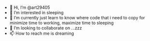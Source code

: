 - 👋 Hi, I’m @art29405
- 👀 I’m interested in sleeping
- 🌱 I’m currently just learn to know where code that i need to copy for minimize time to working, maximize time to sleeping
- 💞️ I’m looking to collaborate on ...zzz
- 📫 How to reach me is dreaming

<!---
art29405/art29405 is a ✨ special ✨ repository because its `README.md` (this file) appears on your GitHub profile.
You can click the Preview link to take a look at your changes.
--->
